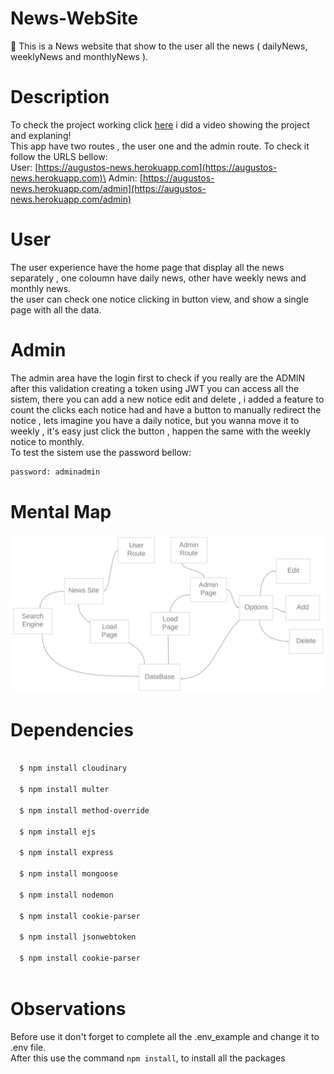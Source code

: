 # News-WebSite
📰 This is a News website that show to the user all the news ( dailyNews, weeklyNews and monthlyNews ).
# Description
To check the project working click [here](https://youtu.be/CCGkBecDJK8) i did a video showing the project and explaning!\
This app have two routes , the user one and the admin route. To check it follow the URLS bellow:\
User: [https://augustos-news.herokuapp.com](https://augustos-news.herokuapp.com)\
Admin: [https://augustos-news.herokuapp.com/admin](https://augustos-news.herokuapp.com/admin)

# User
The user experience have the home page that display all the news separately , one coloumn have daily news, other have weekly news and monthly news.\
the user can check one notice clicking in button view, and show a single page with all the data.

# Admin
The admin  area have the login first to  check if you really are the ADMIN after this validation creating a token using JWT you  can access all the sistem,
there you can add a new notice edit and delete , i added a feature to count the clicks each notice had and have a button to manually redirect the notice , lets imagine you have a daily notice,
but you wanna move it to weekly , it's easy just click the button , happen the same with the weekly notice to monthly.\
To test the sistem use the password bellow:

```bash
password: adminadmin
```

# Mental Map

![mentalmapimage](design/mentalmap.png)


# Dependencies
```bash
  
  $ npm install cloudinary
  
  $ npm install multer

  $ npm install method-override
  
  $ npm install ejs
  
  $ npm install express
 
  $ npm install mongoose

  $ npm install nodemon

  $ npm install cookie-parser 
  
  $ npm install jsonwebtoken
  
  $ npm install cookie-parser
  
```
# Observations
Before use it don't forget to complete all the .env_example and change it to .env file.\
After this use the command `npm install`, to install all the packages 

